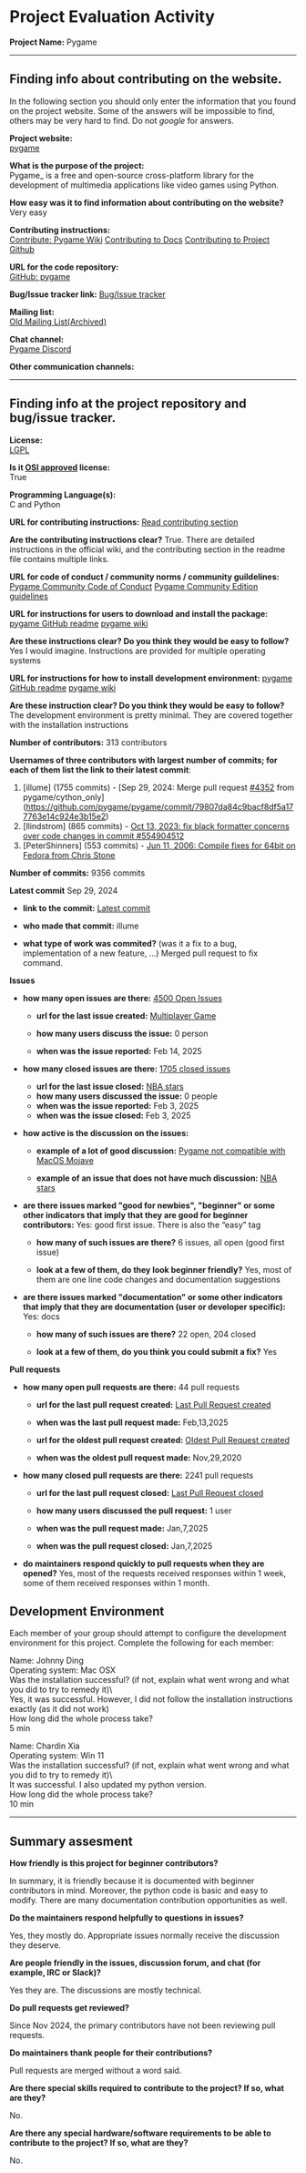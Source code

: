 # Project Evaluation Activity



__Project Name:__  Pygame


---

## Finding info about contributing on the website.

In the following section you should only enter the information that you
found on the project website. Some of the answers will be impossible to find, others
may be very hard to find. Do not _google_ for answers.

__Project website:__ \
[pygame](https://www.pygame.org/news)


__What is the purpose of the project:__ \
Pygame_ is a free and open-source cross-platform library
for the development of multimedia applications like video games using Python.


__How easy was it to find information about contributing on the website?__ \
Very easy


__Contributing instructions:__ \
[Contribute: Pygame Wiki](https://www.pygame.org/wiki/Contribute) 
[Contributing to Docs](https://github.com/pygame/pygame/tree/main/docs)
[Contributing to Project Github](https://github.com/pygame/pygame/blob/main/README.rst#contribute)

__URL for the code repository:__ \
[GitHub: pygame](https://github.com/pygame/pygame)

__Bug/Issue tracker link:__
[Bug/Issue tracker](https://github.com/pygame/pygame/issues)

__Mailing list:__ \
[Old Mailing List(Archived)](https://archives.seul.org/pygame/users/)

__Chat channel:__ \
[Pygame Discord](https://discord.com/invite/pygame)

__Other communication channels:__ 


---

## Finding info at the project repository and bug/issue tracker.

__License:__ \
[LGPL](https://opensource.org/license/lgpl-2-1)

__Is it [OSI approved](https://opensource.org/licenses/alphabetical) license:__ \
True

__Programming Language(s):__ \
C and Python

__URL for contributing instructions:__ [Read contributing section](https://github.com/pygame/pygame?tab=readme-ov-file) 

__Are the contributing instructions clear?__ True. There are detailed instructions in the official wiki, and the contributing section in the readme file contains multiple links.


__URL for code of conduct / community norms / community guildelines:__ [Pygame Community Code of Conduct](https://github.com/pygame-community/pygame.community?tab=coc-ov-file#pygame-community-code-of-conduct)
[Pygame Community Edition guidelines](https://github.com/pygame-community/pygame-ce/wiki/Contribution-guidelines) 

__URL for instructions for users to download and install the package:__  [pygame GitHub readme](https://github.com/pygame/pygame?tab=readme-ov-file)
[pygame wiki](https://www.pygame.org/wiki/GettingStarted)


__Are these instructions clear? Do you think they would be easy to follow?__ Yes I would imagine. Instructions are provided for multiple operating systems


__URL for instructions for how to install development environment:__ [pygame GitHub readme](https://github.com/pygame/pygame?tab=readme-ov-file)
[pygame wiki](https://www.pygame.org/wiki/GettingStarted)


__Are these instruction clear? Do you think they would be easy to follow?__ The development environment is pretty minimal. They are covered together with the installation instructions


__Number of contributors:__ 313 contributors


__Usernames of three contributors with largest number of commits; for
each of them list the link to their latest commit__:

1. [illume] (1755 commits) - [Sep 29, 2024: Merge pull request [#4352](https://github.com/pygame/pygame/pull/4352) from pygame/cython_only](https://github.com/pygame/pygame/commit/79807da84c9bacf8df5a177763e14c924e3b15e2)  
2. [llindstrom] (865 commits) - [Oct 13, 2023: fix black formatter concerns over code changes in commit #554904512](https://github.com/pygame/pygame/commit/08e3c50d725d9508ab499abf1d1083d8c6197194)
3. [PeterShinners] (553 commits) - [Jun 11, 2006: Compile fixes for 64bit on Fedora from Chris Stone](https://github.com/pygame/pygame/commit/9f4547e5e394ed8b8e31b978b0ae613f997595f8)


__Number of commits:__ 9356 commits

__Latest commit__ Sep 29, 2024

- __link to the commit:__ [Latest commit](https://github.com/pygame/pygame/commit/79807da84c9bacf8df5a177763e14c924e3b15e2)

- __who made that commit:__ illume

- __what type of work was commited?__ (was it a fix to a bug, implementation of a new feature, ...) Merged pull request to fix command.


__Issues__

- __how many open issues are there:__ [4500 Open Issues](https://github.com/pygame/pygame/issues)

    - __url for the last issue created:__ [Multiplayer Game](https://github.com/pygame/pygame/issues/4454)

    - __how many users discuss the issue:__ 0 person
    
    - __when was the issue reported:__ Feb 14, 2025
    

- __how many closed issues are there:__ [1705 closed issues](https://github.com/pygame/pygame/issues?q=is%3Aissue%20state%3Aclosed)
    - __url for the last issue closed:__ [NBA stars](https://github.com/pygame/pygame/issues/4442)
    - __how many users discussed the issue:__ 0 people
    - __when was the issue reported:__ Feb 3, 2025
    - __when was the issue closed:__ Feb 3, 2025

- __how active is the discussion on the issues:__ 

    - __example of a lot of good discussion:__ [Pygame not compatible with MacOS Mojave](https://github.com/pygame/pygame/issues/555)
    
    - __example of an issue that does not have much discussion:__ [NBA stars](https://github.com/pygame/pygame/issues/4442)



- __are there issues marked "good for newbies", "beginner" or some other indicators that imply that they are good for beginner contributors:__ Yes: good first issue. There is also the “easy” tag

    - __how many of such issues are there?__ 6 issues, all open (good first issue)
    
    - __look at a few of them, do they look beginner friendly?__ Yes, most of them are one line code changes and documentation suggestions



- __are there issues marked "documentation" or some other indicators that imply that they are documentation (user or developer specific):__ Yes: docs

    - __how many of such issues are there?__ 22 open, 204 closed
    
    - __look at a few of them, do you think you could submit a fix?__ Yes



__Pull requests__

- __how many open pull requests are there:__ 44 pull requests

    - __url for the last pull request created:__ [Last Pull Request created](https://github.com/pygame/pygame/pull/4453) 
    
    - __when was the last pull request made:__ Feb,13,2025

    - __url for the oldest pull request created:__ [Oldest Pull Request created](https://github.com/pygame/pygame/pull/2340)
    
    - __when was the oldest pull request made:__ Nov,29,2020

- __how many closed pull requests are there:__ 2241 pull requests

    - __url for the last pull request closed:__ [Last Pull Request closed](https://github.com/pygame/pygame/pull/4426)
    
    - __how many users discussed the pull request:__ 1 user
    
    - __when was the pull request made:__  Jan,7,2025
    
    - __when was the pull request closed:__ Jan,7,2025
    

- __do maintainers respond quickly to pull requests when they are opened?__ Yes, most of the requests received responses within 1 week, some of them received responses within 1 month.


## Development Environment 

Each member of your group should attempt to configure the development environment
for this project. Complete the following for each member:

Name: Johnny Ding  
Operating system: Mac OSX  
Was the installation successful? (if not, explain what went wrong and
what you did to try to remedy it)\  
Yes, it was successful. However, I did not follow the installation instructions exactly (as it did not work)  
How long did the whole process take?  
5 min  

Name: Chardin Xia  
Operating system: Win 11  
Was the installation successful? (if not, explain what went wrong and
what you did to try to remedy it)\  
It was successful. I also updated my python version.  
How long did the whole process take?  
10 min  

---


## Summary assesment
__How friendly is this project for beginner contributors?__

In summary, it is friendly because it is documented with beginner contributors in mind. Moreover, the python code is basic and easy to modify. There are many documentation contribution opportunities as well.

__Do the maintainers respond helpfully to questions in issues?__

Yes, they mostly do. Appropriate issues normally receive the discussion they deserve.

__Are people friendly in the issues, discussion forum, and chat (for example, IRC or Slack)?__

Yes they are. The discussions are mostly technical.

__Do pull requests get reviewed?__

Since Nov 2024, the primary contributors have not been reviewing pull requests.

__Do maintainers thank people for their contributions?__

Pull requests are merged without a word said.

__Are there special skills required to contribute to the project? If so, what are they?__

No.

__Are there any special hardware/software requirements to be able to contribute to the project? If so, what are they?__

No.
